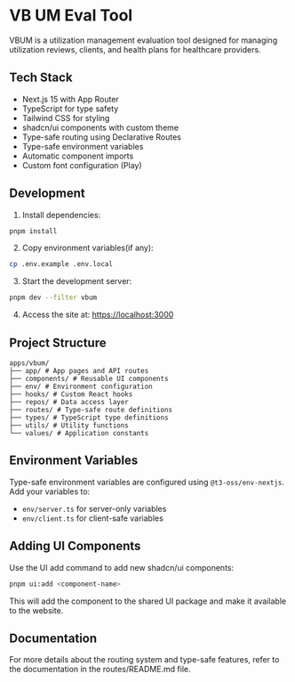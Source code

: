 # VB UM Eval Tool

VBUM is a utilization management evaluation tool designed for managing utilization reviews, clients, and health plans for healthcare providers.

## Tech Stack

- Next.js 15 with App Router
- TypeScript for type safety
- Tailwind CSS for styling
- shadcn/ui components with custom theme
- Type-safe routing using Declarative Routes
- Type-safe environment variables
- Automatic component imports
- Custom font configuration (Play)

## Development

1. Install dependencies:

```bash
pnpm install
```

2. Copy environment variables(if any):

```bash
cp .env.example .env.local
```

3. Start the development server:

```bash
pnpm dev --filter vbum
```

4. Access the site at: [https://localhost:3000](https://localhost:3000)

## Project Structure

```
apps/vbum/
├── app/ # App pages and API routes
├── components/ # Reusable UI components
├── env/ # Environment configuration
├── hooks/ # Custom React hooks
├── repos/ # Data access layer
├── routes/ # Type-safe route definitions
├── types/ # TypeScript type definitions
├── utils/ # Utility functions
└── values/ # Application constants
```

## Environment Variables

Type-safe environment variables are configured using `@t3-oss/env-nextjs`. Add your variables to:

- `env/server.ts` for server-only variables
- `env/client.ts` for client-safe variables

## Adding UI Components

Use the UI add command to add new shadcn/ui components:

```bash
pnpm ui:add <component-name>
```

This will add the component to the shared UI package and make it available to the website.

## Documentation

For more details about the routing system and type-safe features, refer to the documentation in the routes/README.md file.
